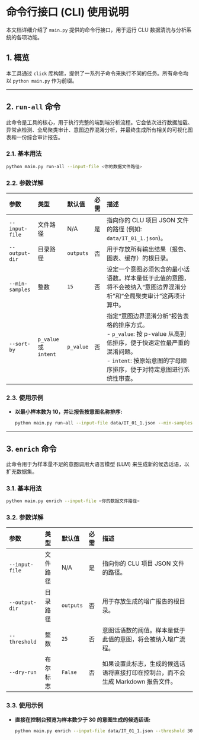 # 命令行接口 (CLI) 使用说明

本文档详细介绍了 `main.py` 提供的命令行接口，用于运行 CLU 数据清洗与分析系统的各项功能。

## 1. 概览

本工具通过 `click` 库构建，提供了一系列子命令来执行不同的任务。所有命令均以 `python main.py` 作为前缀。

---

## 2. `run-all` 命令

此命令是工具的核心，用于执行完整的端到端分析流程。它会依次进行数据加载、异常点检测、全局聚类审计、意图边界混淆分析，并最终生成所有相关的可视化图表和一份综合审计报告。

### 2.1. 基本用法

```bash
python main.py run-all --input-file <你的数据文件路径>
```

### 2.2. 参数详解

| 参数 | 类型 | 默认值 | 必需 | 描述 |
| :--- | :--- | :--- | :--- | :--- |
| `--input-file` | 文件路径 | N/A | 是 | 指向你的 CLU 项目 JSON 文件的路径 (例如: `data/IT_01_1.json`)。 |
| `--output-dir` | 目录路径 | `outputs` | 否 | 用于存放所有输出结果（报告、图表、缓存）的根目录。 |
| `--min-samples` | 整数 | `15` | 否 | 设定一个意图必须包含的最小话语数。样本量低于此值的意图，将不会被纳入“意图边界混淆分析”和“全局聚类审计”这两项计算中。 |
| `--sort-by` | `p_value` 或 `intent` | `p_value` | 否 | 指定“意图边界混淆分析”报告表格的排序方式。<br>- `p_value`: 按 p-value 从高到低排序，便于快速定位最严重的混淆问题。<br>- `intent`: 按原始意图的字母顺序排序，便于对特定意图进行系统性审查。 |

### 2.3. 使用示例

-   **以最小样本数为 10，并让报告按意图名称排序:**
    ```bash
    python main.py run-all --input-file data/IT_01_1.json --min-samples 10 --sort-by intent
    ```

---

## 3. `enrich` 命令

此命令用于为样本量不足的意图调用大语言模型 (LLM) 来生成新的候选话语，以扩充数据集。

### 3.1. 基本用法

```bash
python main.py enrich --input-file <你的数据文件路径>
```

### 3.2. 参数详解

| 参数 | 类型 | 默认值 | 必需 | 描述 |
| :--- | :--- | :--- | :--- | :--- |
| `--input-file` | 文件路径 | N/A | 是 | 指向你的 CLU 项目 JSON 文件的路径。 |
| `--output-dir` | 目录路径 | `outputs` | 否 | 用于存放生成的增广报告的根目录。 |
| `--threshold` | 整数 | `25` | 否 | 意图话语数的阈值。样本量低于此值的意图，将会被纳入增广流程。 |
| `--dry-run` | 布尔标志 | `False` | 否 | 如果设置此标志，生成的候选话语将直接打印在控制台，而不会生成 Markdown 报告文件。 |

### 3.3. 使用示例

-   **直接在控制台预览为样本数少于 30 的意图生成的候选话语:**
    ```bash
    python main.py enrich --input-file data/IT_01_1.json --threshold 30 --dry-run
    ```
